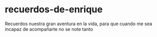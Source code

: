 # recuerdos-de-enrique
Recuerdos nuestra gran aventura en la vida, para que cuando me sea incapaz de acompañarte no se note tanto 
